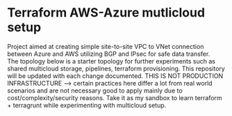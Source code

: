 # Terraform AWS-Azure mutlicloud setup

Project aimed at creating simple site-to-site VPC to VNet connection between Azure and AWS utilizing BGP and IPsec for safe data transfer.
<br>
The topology below is a starter topology for further experiments such as shared multicloud storage, pipelines, terraform provisioning. 
This repository will be updated with each change documented. 
THIS IS NOT PRODUCTION INFRASTRUCTURE --> certain practices here differ a lot from real world scenarios and are not necessary good to apply mainly due to cost/complexity/security reasons. 
Take it as my sandbox to learn terraform + terragrunt while experimenting with multicloud setup.




